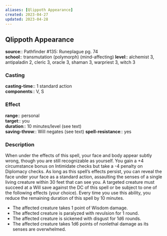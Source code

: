 ```yaml
---
aliases: [Qlippoth Appearance]
created: 2023-04-27
updated: 2023-04-28
---
```


## Qlippoth Appearance

**source**:: Pathfinder \#135: Runeplague pg. 74  
**school**:: transmutation (polymorph) (mind-affecting)
**level**:: alchemist 3, antipaladin 2, cleric 3, oracle 3, shaman 3, warpriest 3, witch 3

### Casting

**casting-time**:: 1 standard action  
**components**:: V, S

### Effect

**range**:: personal  
**target**:: you  
**duration**:: 10 minutes/level (see text)  
**saving-throw**:: Will negates (see text)
**spell-resistance**:: yes

### Description

When under the effects of this spell, your face and body appear subtly wrong, though you are still recognizable as yourself. You gain a +4 circumstance bonus on Intimidate checks but take a -4 penalty on Diplomacy checks. As long as this spell’s effects persist, you can reveal the face under your face as a standard action, assaulting the senses of a single living creature within 30 feet that can see you. A targeted creature must succeed at a Will save against the DC of this spell or be subject to one of the following effects (your choice). Every time you use this ability, you reduce the remaining duration of this spell by 10 minutes.

-   The affected creature takes 1 point of Wisdom damage.
-   The affected creature is paralyzed with revulsion for 1 round.
-   The affected creature is sickened with disgust for 1d6 rounds.
-   The affected creature takes 1d6 points of nonlethal damage as its senses are overwhelmed.
